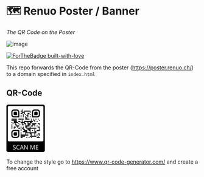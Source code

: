 # 🗺 Renuo Poster / Banner

_The QR Code on the Poster_

<img width="280" alt="image" src="https://github.com/user-attachments/assets/24e0913d-845b-41c8-8dd4-4bcff3583d88">


[![ForTheBadge built-with-love](http://ForTheBadge.com/images/badges/built-with-love.svg)](https://github.com/pandermatt/)


This repo forwards the QR-Code from the poster (https://poster.renuo.ch/) to a domain specified in `index.html`


## QR-Code

<img src="https://github.com/renuo/renuo-poster/blob/master/qr-code.png" width="20%" />

To change the style go to https://www.qr-code-generator.com/ and create a free account
